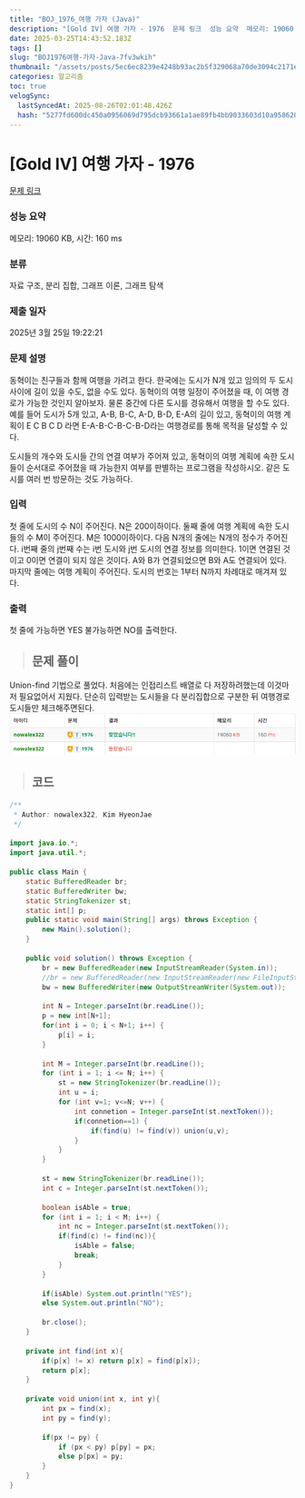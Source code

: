 ```yaml
---
title: "BOJ_1976_여행 가자 (Java)"
description: "[Gold IV] 여행 가자 - 1976  문제 링크  성능 요약  메모리: 19060 KB, 시간: 160 ms  분류  자료 구조, 분리 집합, 그래프 이론, 그래프 탐색  제출 일자  2025년 3월 25일 19:22:21  문제 설명  동혁이는 친구들과 함께 여"
date: 2025-03-25T14:43:52.183Z
tags: []
slug: "BOJ1976여행-가자-Java-7fv3wkih"
thumbnail: "/assets/posts/5ec6ec8239e4248b93ac2b5f329068a70de3094c2171e30dcc06d2d5cba53954.png"
categories: 알고리즘
toc: true
velogSync:
  lastSyncedAt: 2025-08-26T02:01:48.426Z
  hash: "5277fd600dc450a0956069d795dcb93661a1ae89fb4bb9033603d10a95862022"
---
```


# [Gold IV] 여행 가자 - 1976 

[문제 링크](https://www.acmicpc.net/problem/1976) 

### 성능 요약

메모리: 19060 KB, 시간: 160 ms

### 분류

자료 구조, 분리 집합, 그래프 이론, 그래프 탐색

### 제출 일자

2025년 3월 25일 19:22:21

### 문제 설명

<p>동혁이는 친구들과 함께 여행을 가려고 한다. 한국에는 도시가 N개 있고 임의의 두 도시 사이에 길이 있을 수도, 없을 수도 있다. 동혁이의 여행 일정이 주어졌을 때, 이 여행 경로가 가능한 것인지 알아보자. 물론 중간에 다른 도시를 경유해서 여행을 할 수도 있다. 예를 들어 도시가 5개 있고, A-B, B-C, A-D, B-D, E-A의 길이 있고, 동혁이의 여행 계획이 E C B C D 라면 E-A-B-C-B-C-B-D라는 여행경로를 통해 목적을 달성할 수 있다.</p>

<p>도시들의 개수와 도시들 간의 연결 여부가 주어져 있고, 동혁이의 여행 계획에 속한 도시들이 순서대로 주어졌을 때 가능한지 여부를 판별하는 프로그램을 작성하시오. 같은 도시를 여러 번 방문하는 것도 가능하다.</p>

### 입력 

 <p>첫 줄에 도시의 수 N이 주어진다. N은 200이하이다. 둘째 줄에 여행 계획에 속한 도시들의 수 M이 주어진다. M은 1000이하이다. 다음 N개의 줄에는 N개의 정수가 주어진다. i번째 줄의 j번째 수는 i번 도시와 j번 도시의 연결 정보를 의미한다. 1이면 연결된 것이고 0이면 연결이 되지 않은 것이다. A와 B가 연결되었으면 B와 A도 연결되어 있다. 마지막 줄에는 여행 계획이 주어진다. 도시의 번호는 1부터 N까지 차례대로 매겨져 있다.</p>

### 출력 

 <p>첫 줄에 가능하면 YES 불가능하면 NO를 출력한다.</p>

> ## 문제 풀이

Union-find 기법으로 풀었다. 처음에는 인접리스트 배열로 다 저장하려했는데 이것마저 필요없어서 지웠다. 단순히 입력받는 도시들을 다 분리집합으로 구분한 뒤 여행경로 도시들만 체크해주면된다.![](/assets/posts/5ec6ec8239e4248b93ac2b5f329068a70de3094c2171e30dcc06d2d5cba53954.png)



> ## 코드

```java
/**
 * Author: nowalex322, Kim HyeonJae
 */

import java.io.*;
import java.util.*;

public class Main {
    static BufferedReader br;
    static BufferedWriter bw;
    static StringTokenizer st;
    static int[] p;
    public static void main(String[] args) throws Exception {
        new Main().solution();
    }

    public void solution() throws Exception {
        br = new BufferedReader(new InputStreamReader(System.in));
        //br = new BufferedReader(new InputStreamReader(new FileInputStream("src/main/java/BOJ_1976_여행가자/input.txt")));
        bw = new BufferedWriter(new OutputStreamWriter(System.out));

        int N = Integer.parseInt(br.readLine());
        p = new int[N+1];
        for(int i = 0; i < N+1; i++) {
            p[i] = i;
        }

        int M = Integer.parseInt(br.readLine());
        for (int i = 1; i <= N; i++) {
            st = new StringTokenizer(br.readLine());
            int u = i;
            for (int v=1; v<=N; v++) {
                int connetion = Integer.parseInt(st.nextToken());
                if(connetion==1) {
                    if(find(u) != find(v)) union(u,v);
                }
            }
        }

        st = new StringTokenizer(br.readLine());
        int c = Integer.parseInt(st.nextToken());

        boolean isAble = true;
        for (int i = 1; i < M; i++) {
            int nc = Integer.parseInt(st.nextToken());
            if(find(c) != find(nc)){
                isAble = false;
                break;
            }
        }

        if(isAble) System.out.println("YES");
        else System.out.println("NO");

        br.close();
    }

    private int find(int x){
        if(p[x] != x) return p[x] = find(p[x]);
        return p[x];
    }

    private void union(int x, int y){
        int px = find(x);
        int py = find(y);

        if(px != py) {
            if (px < py) p[py] = px;
            else p[px] = py;
        }
    }
}
```